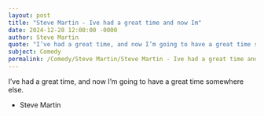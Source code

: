 ```yaml
---
layout: post
title: "Steve Martin - Ive had a great time and now Im"
date: 2024-12-28 12:00:00 -0000
author: Steve Martin
quote: "I’ve had a great time, and now I’m going to have a great time somewhere else."
subject: Comedy
permalink: /Comedy/Steve Martin/Steve Martin - Ive had a great time and now Im
---
```


I’ve had a great time, and now I’m going to have a great time somewhere else.

- Steve Martin
